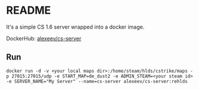 # README

It's a simple CS 1.6 server wrapped into a docker image.

DockerHub: [alexeev/cs-server](https://hub.docker.com/repository/docker/alexeev/cs-server/general)

## Run

```
docker run -d -v <your local maps dir>:/home/steam/hlds/cstrike/maps -p 27015:27015/udp -e START_MAP=de_dust2 -e ADMIN_STEAM=<your steam id> -e SERVER_NAME="My Server" --name=cs-server alexeev/cs-server:rehlds
```

